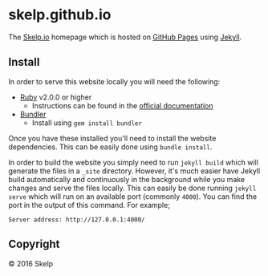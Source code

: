 # skelp.github.io

The [Skelp.io](http://skelp.io/) homepage which is hosted on [GitHub Pages](https://pages.github.com/) using [Jekyll](https://jekyllrb.com/).

## Install

In order to serve this website locally you will need the following:

* [Ruby](https://www.ruby-lang.org/en/) v2.0.0 or higher
  * Instructions can be found in the [official documentation](https://www.ruby-lang.org/en/downloads/)
* [Bundler](http://bundler.io/)
  * Install using `gem install bundler`

Once you have these installed you'll need to install the website dependencies. This can be easily done using `bundle install`.

In order to build the website you simply need to run `jekyll build` which will generate the files in a `_site` directory. However, it's much easier have Jekyll build automatically and continuously in the background while you make changes and serve the files locally. This can easily be done running `jekyll serve` which will run on an available port (commonly `4000`). You can find the port in the output of this command. For example;

```
Server address: http://127.0.0.1:4000/
```

## Copyright

© 2016 Skelp
<img align="right" width="16" height="16" src="https://raw.githubusercontent.com/Skelp/skelp-branding/master/assets/logo/base/skelp-logo-16x16.png">
